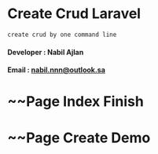 # Create Crud Laravel
``create crud by one command line``

#### Developer : Nabil Ajlan
#### Email     : nabil.nnn@outlook.sa

# ~~Page Index Finish
# ~~Page Create Demo